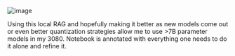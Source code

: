 ![image](https://github.com/seyeint/Local_LLM_RAG/assets/36778187/d592f9c1-fab8-453e-a430-49185b380084)

Using this local RAG and hopefully making it better as new models come out or even better quantization strategies allow me to use >7B parameter models in my 3080.
Notebook is annotated with everything one needs to do it alone and refine it. 
